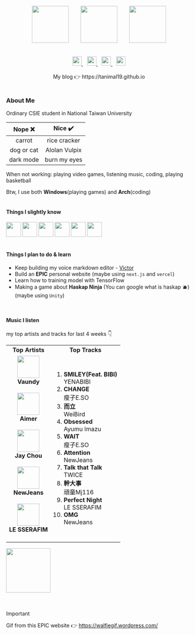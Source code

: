 <div align="center">
  <br>
  <img width="100px" src="https://walfiegif.files.wordpress.com/2023/07/out-transparent-34.gif">&emsp;&emsp;
  <img src="https://github.com/Tanimal19/Tanimal19/blob/6b8a7463b76ce2431b51721b25e96f950864cb7c/Greeting.png" height="100px">&emsp;&emsp;
  <img width="100px" src="https://static.wikia.nocookie.net/pokelist/images/8/85/Alolan_Vulpix.png/revision/latest/scale-to-width-down/230?cb=20160903134413">
  <br>
  <br>
  <br>
  <a href="https://github.com/Tanimal19" target="_blank">
    <img height="25px" src="https://github.com/Tanimal19/Tanimal19/blob/0a6f7d241fc789f1864fbaf08038ddccce5f27d5/icon/github.svg">
  </a>
  &ensp;
  <a href="https://twitter.com" target="_blank">
    <img height="25px" src="https://github.com/Tanimal19/Tanimal19/blob/0a6f7d241fc789f1864fbaf08038ddccce5f27d5/icon/twitter.svg">
  </a>
  &ensp;
  <a href="mailto:tanimal1912@gmail.com" target="_blank">
    <img height="25px" src="https://github.com/Tanimal19/Tanimal19/blob/0a6f7d241fc789f1864fbaf08038ddccce5f27d5/icon/gmail.svg">
  </a>
  &ensp;
  <a href="https://www.linkedin.com" target="_blank">
    <img height="25px" src="https://github.com/Tanimal19/Tanimal19/blob/0a6f7d241fc789f1864fbaf08038ddccce5f27d5/icon/linkedin.svg">
  </a>
  <br>
  <br>
  My blog 👉 https://tanimal19.github.io  
</div>
<br>

### About Me
Ordinary CSIE student in National Taiwan University  

| Nope ❌ | Nice ✔️ |
| :---: | :---: |
| carrot | rice cracker |
| dog or cat | Alolan Vulpix |
| dark mode | burn my eyes |

When not working: playing video games, listening music, coding, playing basketball

Btw, I use both **Windows**(playing games) and **Arch**(coding)
<br>
<br>

#### Things I slightly know
<div>
  <img height="40" width="40" src="https://cdn.simpleicons.org/c" />
  <img height="40" width="40" src="https://cdn.simpleicons.org/python" />
  <img height="40" width="40" src="https://cdn.simpleicons.org/html5" />
  <img height="40" width="40" src="https://cdn.simpleicons.org/css3" />
  <img height="40" width="40" src="https://cdn.simpleicons.org/javascript" />
  <img height="40" width="40" src="https://cdn.simpleicons.org/electron" />
</div>
<br>

#### Things I plan to do & learn
- Keep building my voice markdown editor - [Victor](https://github.com/Tanimal19/Victor)
- Build an **EPIC** personal website (maybe using `next.js` and `vercel`)
- Learn how to training model with TensorFlow
- Making a game about **Haskap Ninja** (You can google what is haskap 🫐) (maybe using `Unity`)

<br>

#### Music I listen
my top artists and tracks for last 4 weeks 👇
<table>
  <tr>
    <td align="center"><strong>Top Artists</strong></td>
    <td align="center"><strong>Top Tracks</strong></td>
  </tr>
  <tr>
    <td align="center" id="top-artist"><div><img width='60px' src='https://i.scdn.co/image/ab6761610000e5eb104822dfaac494e992c7e3f6'><br><strong>Vaundy</strong></div><br>
<div><img width='60px' src='https://i.scdn.co/image/ab6761610000e5eb892e373e979d320b1c02cce7'><br><strong>Aimer</strong></div><br>
<div><img width='60px' src='https://i.scdn.co/image/ab6761610000e5eb02b3aa55ba238b2ceafb09da'><br><strong>Jay Chou</strong></div><br>
<div><img width='60px' src='https://i.scdn.co/image/ab6761610000e5ebf5d2200231e6ad75e8485476'><br><strong>NewJeans</strong></div><br>
<div><img width='60px' src='https://i.scdn.co/image/ab6761610000e5eb73f96bdf146d008680149954'><br><strong>LE SSERAFIM</strong></div><br>
</td>
   <td id="top-track"><ol>
<li><div><strong>SMILEY(Feat. BIBI)</strong></div>
<div>YENABIBI</div></li>
<li><div><strong>CHANGE</strong></div>
<div>瘦子E.SO</div></li>
<li><div><strong>而立</strong></div>
<div>WeiBird</div></li>
<li><div><strong>Obsessed</strong></div>
<div>Ayumu Imazu</div></li>
<li><div><strong>WAIT</strong></div>
<div>瘦子E.SO</div></li>
<li><div><strong>Attention</strong></div>
<div>NewJeans</div></li>
<li><div><strong>Talk that Talk</strong></div>
<div>TWICE</div></li>
<li><div><strong>幹大事</strong></div>
<div>頑童Mj116</div></li>
<li><div><strong>Perfect Night</strong></div>
<div>LE SSERAFIM</div></li>
<li><div><strong>OMG</strong></div>
<div>NewJeans</div></li>
</ol></td>
  </tr>
</table>
<a href="https://open.spotify.com/">
  <img width="120px" src="https://github.com/Tanimal19/Tanimal19/blob/bf0a3a19f66ada166be4661cd923271218886fa4/icon/Spotify_Logo_CMYK_Green.png">
</a>

<br>
<br>
<br>

> [!IMPORTANT]
> Gif from this EPIC website 👉 https://walfiegif.wordpress.com/

<!---
Tanimal19/Tanimal19 is a ✨ special ✨ repository because its `README.md` (this file) appears on your GitHub profile.
You can click the Preview link to take a look at your changes.
--->

